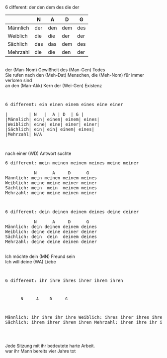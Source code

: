 
6 different: der den dem des die der

|        | N   |  A | D  | G |
|-----   | -   |  - | -  | - |
|Männlich| der |den |dem |des| 
|Weiblich| die |die |der |der|
|Sächlich| das |das |dem |des|
|Mehrzahl| die |die |den |der|


<br />
der (Man-Nom) Gewißheit des (Man-Gen) Todes  
<br />
Sie rufen nach den (Meh-Dat) Menschen, die (Meh-Nom) für immer verloren sind 
<br />
an den (Man-Akk) Kern der (Wei-Gen) Existenz 
<br />

<pre>
<p/>
6 different: ein einen einem eines eine einer

|        | N   |  A | D  | G |
|Männlich| ein| einen| einem| eines| 
|Weiblich| eine| eine| einer| einer|
|Sächlich| ein| ein| einem| eines|
|Mehrzahl| N/A
</pre>
<br />
nach einer (WD) Antwort suchte
<br />



<pre>
6 different: mein meinen meinem meines meine meiner

           N      A     D      G
Männlich: mein meinen meinem meines
Weiblich: meine meine meiner meiner
Sächlich: mein  mein  meinem meines
Mehrzahl: meine meine meinen meiner
</pre>
<br />



<pre>
6 different: dein deinen deinem deines deine deiner

           N      A     D      G
Männlich: dein deinen deinem deines
Weiblich: deine deine deiner deiner
Sächlich: dein  dein  deinem deines
Mehrzahl: deine deine deinen deiner
</pre>
<br />
Ich möchte dein (MN) Freund sein  
<br />
Ich will deine (WA) Liebe 
<p/>
<pre>

6 different: ihr ihre ihres ihrer ihrem ihren

           N      A     D      G
Männlich: ihr   ihre  ihr   ihre
Weiblich: ihres ihrer ihres ihrer
Sächlich: ihrem ihrer ihrem ihren
Mehrzahl: ihren ihre  ihr   ihre
</pre>
<br />

Jede Sitzung mit ihr bedeutete harte Arbeit. 
<br />
war ihr Mann bereits vier Jahre tot

<br />


